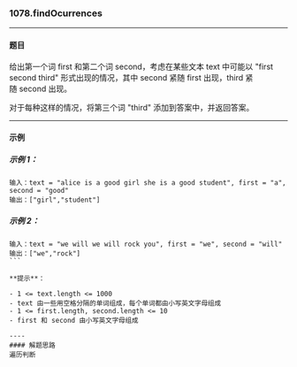 ### 1078.findOcurrences
----
#### 题目
给出第一个词 first 和第二个词 second，考虑在某些文本 text 中可能以 "first second third" 形式出现的情况，其中 second 紧随 first 出现，third 紧随 second 出现。

对于每种这样的情况，将第三个词 "third" 添加到答案中，并返回答案。

----
#### 示例 

##### 示例 1：

```
输入：text = "alice is a good girl she is a good student", first = "a", second = "good"
输出：["girl","student"]
```

##### 示例 2：

```
输入：text = "we will we will rock you", first = "we", second = "will"
输出：["we","rock"]
``` 

**提示**：
 
- 1 <= text.length <= 1000
- text 由一些用空格分隔的单词组成，每个单词都由小写英文字母组成
- 1 <= first.length, second.length <= 10
- first 和 second 由小写英文字母组成

----
#### 解题思路
遍历判断